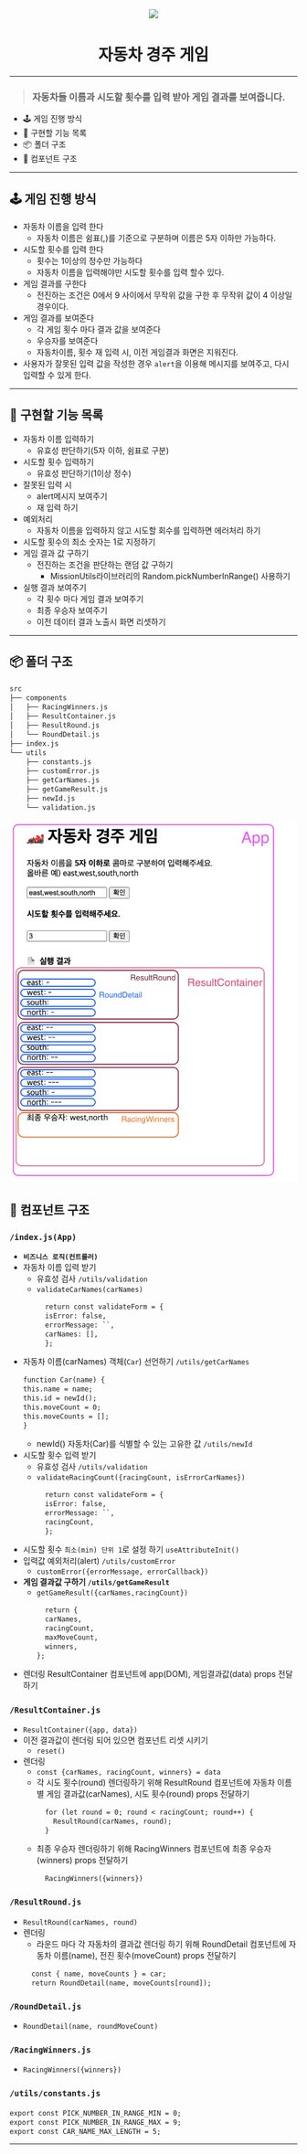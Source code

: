 <p align="middle" >
  <img width="200px;" src="https://github.com/woowacourse/javascript-racingcar-precourse/blob/main/images/racingcar_icon.png?raw=true"/>
</p>
<h1 align="middle">자동차 경주 게임</h1>

---
> ### 자동차들 이름과 시도할 횟수를 입력 받아 게임 결과를 보여줍니다.

- 🕹 게임 진행 방식
- 🎯 구현할 기능 목록
- 📦 폴더 구조
- 📜 컴포넌트 구조

---
## 🕹 게임 진행 방식
- 자동차 이름을 입력 한다
  - 자동차 이름은 쉼표(,)를 기준으로 구분하며 이름은 5자 이하만 가능하다.
- 시도할 횟수를 입력 한다
  - 횟수는 1이상의 정수만 가능하다
  - 자동차 이름을 입력해야만 시도할 횟수를 입력 할수 있다.
- 게임 결과를 구한다
  - 전진하는 조건은 0에서 9 사이에서 무작위 값을 구한 후 무작위 값이 4 이상일 경우이다.
- 게임 결과를 보여준다
  - 각 게임 횟수 마다 결과 값을 보여준다
  - 우승자를 보여준다
  - 자동차이름, 횟수 재 입력 시, 이전 게임결과 화면은 지워진다.
- 사용자가 잘못된 입력 값을 작성한 경우 `alert`을 이용해 메시지를 보여주고, 다시 입력할 수 있게 한다.


---
## 🎯 구현할 기능 목록
- 자동차 이름 입력하기
  - 유효성 판단하기(5자 이하, 쉼표로 구분)
- 시도할 횟수 입력하기
  - 유효성 판단하기(1이상 정수)
- 잘못된 입력 시
  - alert메시지 보여주기
  - 재 입력 하기
- 예외처리
  - 자동차 이름을 입력하지 않고 시도할 회수를 입력하면 에러처리 하기
- 시도할 횟수의 최소 숫자는 1로 지정하기
- 게임 결과 값 구하기
  - 전진하는 조건을 판단하는 랜덤 값 구하기
    - MissionUtils라이브러리의 Random.pickNumberInRange() 사용하기
- 실행 결과 보여주기
  - 각 횟수 마다 게임 결과 보여주기
  - 최종 우승자 보여주기
  - 이전 데이터 결과 노출시 화면 리셋하기


---
## 📦 폴더 구조
```
src
├── components
│   ├── RacingWinners.js
│   ├── ResultContainer.js
│   ├── ResultRound.js
│   └── RoundDetail.js
├── index.js
└── utils
    ├── constants.js
    ├── customError.js
    ├── getCarNames.js
    ├── getGameResult.js
    ├── newId.js
    └── validation.js
```

![컴포넌트구조이미지](./../images/app_screenshot.png)

## 📜 컴포넌트 구조
### `/index.js(App)`
- **`비즈니스 로직(컨트롤러)`**
- 자동차 이름 입력 받기
  - 유효성 검사 `/utils/validation`
  - `validateCarNames(carNames)`
    ```
      return const validateForm = {
      isError: false,
      errorMessage: ``,
      carNames: [],
      };
    ```
- 자동차 이름(carNames) 객체(`Car`) 선언하기 `/utils/getCarNames`
  ```
  function Car(name) {
  this.name = name;
  this.id = newId();
  this.moveCount = 0;
  this.moveCounts = [];
  }
  ```
  - newId() 자동차(Car)를 식별할 수 있는 고유한 값 `/utils/newId`
- 시도할 횟수 입력 받기
  - 유효성 검사 `/utils/validation`
  - `validateRacingCount({racingCount, isErrorCarNames})`
    ```
      return const validateForm = {
      isError: false,
      errorMessage: ``,
      racingCount,
      };
    ```
- 시도할 횟수 `최소(min) 단위 1`로 설정 하기 `useAttributeInit()`
- 입력값 예외처리(alert) `/utils/customError`
  - `customError({errorMessage, errorCallback})`
- **게임 결과값 구하기 `/utils/getGameResult`**
  -  `getGameResult({carNames,racingCount})`
      ```
        return {
        carNames,
        racingCount,
        maxMoveCount,
        winners,
      };
      ```
- 렌더링 ResultContainer 컴포넌트에 app(DOM), 게임결과값(data) props 전달하기

### `/ResultContainer.js`
- `ResultContainer({app, data})`
- 이전 결과값이 렌더링 되어 있으면 컴포넌트 리셋 시키기
  - `reset()`
- 렌더링
  - `const {carNames, racingCount, winners} = data`
  - 각 시도 횟수(round) 렌더링하기 위해 ResultRound 컴포넌트에 자동차 이름별 게임 결과값(carNames), 시도 횟수(round) props 전달하기
    ```
      for (let round = 0; round < racingCount; round++) {
        ResultRound(carNames, round);
      }
    ```
  - 최종 우승자 렌더링하기 위해 RacingWinners 컴포넌트에 최종 우승자(winners) props 전달하기
    ```
      RacingWinners({winners})
    ```

### `/ResultRound.js`
- `ResultRound(carNames, round)`
- 렌더링
  - 라운드 마다 각 자동차의 결과값 렌더링 하기 위해 RoundDetail 컴포넌트에 자동차 이름(name), 전진 횟수(moveCount) props 전달하기
  ```
    const { name, moveCounts } = car;
    return RoundDetail(name, moveCounts[round]);
  ```

### `/RoundDetail.js`
- `RoundDetail(name, roundMoveCount)`

### `/RacingWinners.js`
- `RacingWinners({winners})`

### `/utils/constants.js`
```
export const PICK_NUMBER_IN_RANGE_MIN = 0;
export const PICK_NUMBER_IN_RANGE_MAX = 9;
export const CAR_NAME_MAX_LENGTH = 5;
```

---

